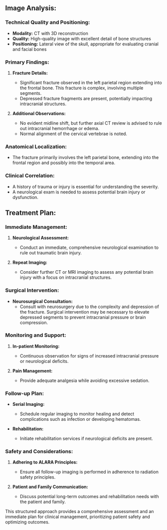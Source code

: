 ## Image Analysis:

### Technical Quality and Positioning:
- **Modality:** CT with 3D reconstruction
- **Quality:** High-quality image with excellent detail of bone structures
- **Positioning:** Lateral view of the skull, appropriate for evaluating cranial and facial bones

### Primary Findings:
1. **Fracture Details:**
   - Significant fracture observed in the left parietal region extending into the frontal bone. This fracture is complex, involving multiple segments.
   - Depressed fracture fragments are present, potentially impacting intracranial structures.

2. **Additional Observations:**
   - No evident midline shift, but further axial CT review is advised to rule out intracranial hemorrhage or edema.
   - Normal alignment of the cervical vertebrae is noted.

### Anatomical Localization:
- The fracture primarily involves the left parietal bone, extending into the frontal region and possibly into the temporal area.

### Clinical Correlation:
- A history of trauma or injury is essential for understanding the severity.
- A neurological exam is needed to assess potential brain injury or dysfunction.

## Treatment Plan:

### Immediate Management:
1. **Neurological Assessment:**
   - Conduct an immediate, comprehensive neurological examination to rule out traumatic brain injury.

2. **Repeat Imaging:**
   - Consider further CT or MRI imaging to assess any potential brain injury with a focus on intracranial structures.

### Surgical Intervention:
- **Neurosurgical Consultation:**
  - Consult with neurosurgery due to the complexity and depression of the fracture. Surgical intervention may be necessary to elevate depressed segments to prevent intracranial pressure or brain compression.

### Monitoring and Support:
1. **In-patient Monitoring:**
   - Continuous observation for signs of increased intracranial pressure or neurological deficits.

2. **Pain Management:**
   - Provide adequate analgesia while avoiding excessive sedation.

### Follow-up Plan:
- **Serial Imaging:**
  - Schedule regular imaging to monitor healing and detect complications such as infection or developing hematomas.

- **Rehabilitation:**
  - Initiate rehabilitation services if neurological deficits are present.

### Safety and Considerations:
1. **Adhering to ALARA Principles:**
   - Ensure all follow-up imaging is performed in adherence to radiation safety principles.

2. **Patient and Family Communication:**
   - Discuss potential long-term outcomes and rehabilitation needs with the patient and family.

This structured approach provides a comprehensive assessment and an immediate plan for clinical management, prioritizing patient safety and optimizing outcomes.